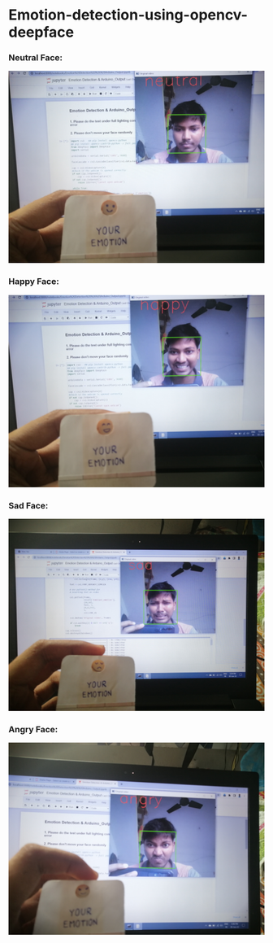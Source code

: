 # Emotion-detection-using-opencv-deepface

### Neutral Face:

<p align="center">
<img width=650 src="images/OUTPUT neutral_face.jpg">
</p>

### Happy Face:

<p align="center">
<img width=650 src="images/OUTPUT happy_face.jpg">
</p>

### Sad Face:

<p align="center">
<img width=650 src="images/OUTPUT sad_face.jpg">
</p>

### Angry Face:

<p align="center">
<img width=650 src="images/OUTPUT angry_face.jpg">
</p>
